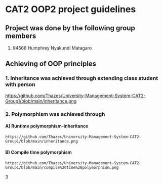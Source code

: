 # CAT2 OOP2 project guidelines


## Project was done by the following group members
 1. 94568 Humphrey Nyakundi Matagaro

## Achieving of OOP principles 

### 1. Inheritance was achieved through extending class student with person
 
 https://github.com/Thazes/University-Management-System-CAT2-Group1/blob/main/inheritance.png


### 2. Polymorphism was achieved through
    
#### A) Runtime polymorphism-inheritance
     
    https://github.com/Thazes/University-Management-System-CAT2-Group1/blob/main/inheritance.png
    
#### B) Compile time polymorphism
      
    https://github.com/Thazes/University-Management-System-CAT2-Group1/blob/main/compile%20time%20polymorphism.png
      
3 